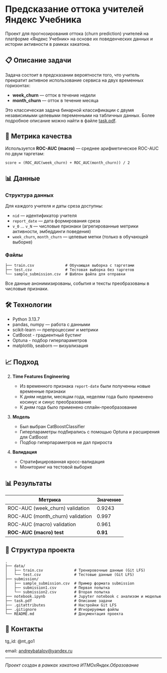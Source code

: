 # Предсказание оттока учителей Яндекс Учебника

Проект для прогнозирования оттока (churn prediction) учителей на платформе «Яндекс Учебник» на основе их поведенческих данных и истории активности в рамках хакатона.

## 📋 Описание задачи

Задача состоит в предсказании вероятности того, что учитель прекратит активное использование сервиса на двух временных горизонтах:
- **week_churn** — отток в течение недели
- **month_churn** — отток в течение месяца

Это классическая задача бинарной классификации с двумя независимыми целевыми переменными на табличных данных. Более подробное описание можно найти в файле [task.pdf](https://github.com/AndreiBatalov/HK_Yandex/blob/main/task.pdf).

## 🎯 Метрика качества

Используется **ROC-AUC (macro)** — среднее арифметическое ROC-AUC по двум таргетам:

```
score = (ROC_AUC(week_churn) + ROC_AUC(month_churn)) / 2
```

## 📊 Данные

### Структура данных

Для каждого учителя и даты среза доступны:
- `nid` — идентификатор учителя
- `report_date` — дата формирования среза
- `v_0` ... `v_N` — числовые признаки (агрегированные метрики активности, эмбеддинги поведения)
- `week_churn`, `month_churn` — целевые метки (только в обучающей выборке)

### Файлы

```
├── train.csv              # Обучающая выборка с таргетами
├── test.csv               # Тестовая выборка без таргетов
└── sample_submission.csv  # Шаблон файла для отправки
```

Все данные анонимизированы, события и тексты преобразованы в числовые признаки.

## 🛠 Технологии

- Python 3.13.7
- pandas, numpy — работа с данными
- scikit-learn — препроцессинг и метрики
- CatBoost - градиентный бустинг
- Optuna - подбор гиперпараметров
- matplotlib, seaborn — визуализация

## 📈 Подход

2. **Time Features Engineering**
   - Из временного признака ```report-date``` были полученны новые временные признаки
   - К дням недели, месяцам года, неделям года было применено косинус и синус преобразование
   - К дням года было применено сплайн-преобразование

3. **Модель**
   - Был выбран CatBoostClassifier
   - Гиперпараметры подбирались с помощью Optuna и расширения для CatBoost
   - Подбор гиперпараметров не дал прироста

4. **Валидация**
   - Стратифицированная кросс-валидация
   - Мониторинг на тестовой выборке

## 📊 Результаты

| Метрика | Значение |
|---------|----------|
| ROC-AUC (week_churn) validation | 0.9243 |
| ROC-AUC (month_churn) validation | 0.997 |
| ROC-AUC (macro) validation | 0.961 |
| **ROC-AUC (macro) test** | **0.91** |

## 📁 Структура проекта
```
.
├── data/
│   ├── train.csv              # Тренировочные данные (Git LFS)
│   └── test.csv               # Тестовые данные (Git LFS)
├── submission/
│   ├── sample_submission.csv  # Пример формата submission
│   ├── submission1.csv        # Первая попытка
│   └── submission2.csv        # Вторая попытка
├── notebook.ipynb             # Jupyter notebook с анализом и моделью
├── task.pdf                   # Описание задачи
├── .gitattributes             # Настройки Git LFS
├── .gitignore                 # Игнорируемые файлы
└── README.md                  # Документация проекта
```

## 📧 Контакты

tg_id: @nt_go1

email: andreybatalov@yandex.ru

---

*Проект создан в рамках хакатона ИТМОxЯндек.Образование*
